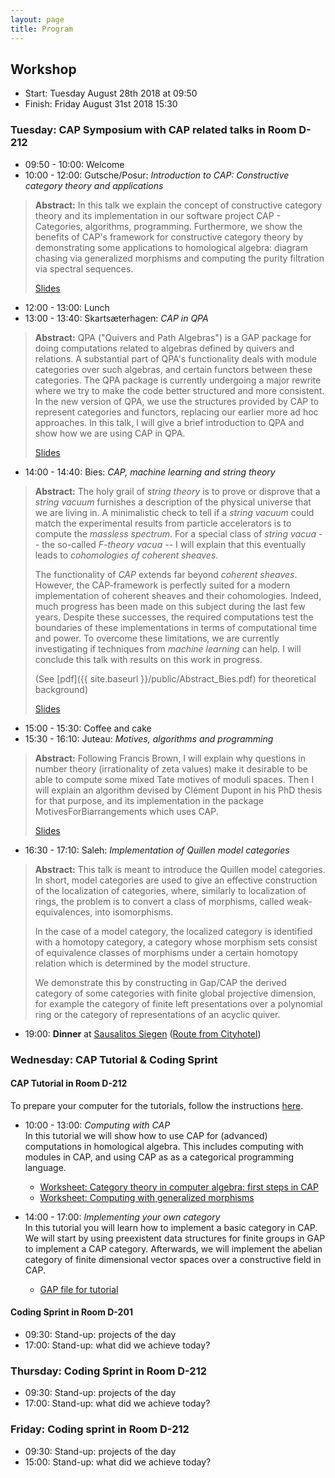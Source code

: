 ```yaml
---
layout: page
title: Program
---
```



## Workshop
* Start: Tuesday August 28th 2018 at 09:50
* Finish: Friday August 31st 2018 15:30

### Tuesday: CAP Symposium with CAP related talks in Room D-212

* 09:50 - 10:00: Welcome
* 10:00 - 12:00: Gutsche/Posur: *Introduction to CAP: Constructive category theory and applications*<br/>
> **Abstract:** In this talk we explain the concept of constructive category theory
> and its implementation in our software project
> CAP - Categories, algorithms, programming.
> Furthermore, we show the benefits of CAP's framework
> for constructive category theory
> by demonstrating
> some applications to homological algebra:
> diagram chasing via generalized morphisms
> and computing the purity filtration via spectral sequences.
>
> [Slides](/materials/talk/slides.pdf)
* 12:00 - 13:00: Lunch
* 13:00 - 13:40: Skartsæterhagen: *CAP in QPA*
> **Abstract:** QPA ("Quivers and Path Algebras") is a GAP package for doing
> computations related to algebras defined by quivers and relations.  A
> substantial part of QPA's functionality deals with module categories
> over such algebras, and certain functors between these categories.
> The QPA package is currently undergoing a major rewrite where we try
> to make the code better structured and more consistent.  In the new
> version of QPA, we use the structures provided by CAP to represent
> categories and functors, replacing our earlier more ad hoc approaches.
> In this talk, I will give a brief introduction to QPA and show how we
> are using CAP in QPA. 
>
> [Slides](/materials/cap-in-qpa.pdf)
* 14:00 - 14:40: Bies: *CAP, machine learning and string theory*
> **Abstract:** The holy grail of *string theory* is to prove or disprove that a *string vacuum* furnishes a description of the
> physical universe that we are living in. A minimalistic check to tell if a *string vacuum* could match the
> experimental results from particle accelerators is to compute the *massless spectrum*. For a special class
> of *string vacua* -- the so-called *F-theory vacua* -- I will explain that this eventually leads to *cohomologies of coherent sheaves*.
> 
> The functionality of *CAP* extends far beyond *coherent sheaves*. However, the CAP-framework is perfectly suited
> for a modern implementation of coherent sheaves and their cohomologies.
> Indeed, much progress has been made on this subject during the last few years.
> Despite these successes, the required computations test the boundaries of these implementations
> in terms of computational time and power. To overcome these limitations, we are currently
> investigating if techniques from *machine learning* can help. I will conclude this talk with results on this work in progress.
> 
> (See [pdf]({{ site.baseurl }}/public/Abstract_Bies.pdf) for theoretical background)
>
> [Slides](/materials/talk_bies.pdf)
* 15:00 - 15:30: Coffee and cake
* 15:30 - 16:10: Juteau: *Motives, algorithms and programming*
> **Abstract:** Following Francis Brown, I will explain why questions in number theory
> (irrationality of zeta values) make it desirable to be able to compute some mixed Tate
> motives of moduli spaces. Then I will explain an algorithm devised by Clément Dupont
> in his PhD thesis for that purpose, and its implementation in the package MotivesForBiarrangements which uses CAP.
>
> [Slides](/materials/periods-siegen.pdf)
* 16:30 - 17:10: Saleh: *Implementation of Quillen model categories*
> **Abstract:** This talk is meant to introduce the Quillen model
> categories. In short, model categories are used to give an effective
> construction of the localization of categories, where, similarly to localization of rings,
> the problem is to convert a class of morphisms, called weak-equivalences, into isomorphisms.
> 
> In the case of a model category, the localized category is identified with a homotopy category, a category
> whose morphism sets consist of equivalence classes of morphisms under a certain
> homotopy relation which is determined by the model structure.
> 
> We demonstrate this by constructing in Gap/CAP the derived category of some categories with finite global projective dimension,
> for example the category of finite left presentations over a polynomial ring or the category of representations of an acyclic
> quiver.

* 19:00: **Dinner** at [Sausalitos Siegen](https://www.sausalitos.de/mein-sausalitos/siegen/) ([Route from Cityhotel](https://www.google.de/maps/dir/Cityhotel+Siegen,+Koblenzer+Stra%C3%9Fe,+Siegen/SAUSALITOS,+Hindenburgstra%C3%9Fe,+Siegen/@50.8725263,8.010923,16z/data=!3m1!4b1!4m14!4m13!1m5!1m1!1s0x47bc1cf3659f9a71:0x198a80371a54e03a!2m2!1d8.012079!2d50.868547!1m5!1m1!1s0x47bc1c9312589cc9:0x517211a9b31c3fae!2m2!1d8.0192218!2d50.8765058!3e2))

### Wednesday: CAP Tutorial & Coding Sprint

#### CAP Tutorial in Room D-212

To prepare your computer for the tutorials, follow the instructions [here]({{site.baseurl}}/preparation).

* 10:00 - 13:00: *Computing with CAP*<br/>
In this tutorial we will show how to use CAP for (advanced) computations in homological algebra.
This includes computing with modules in CAP, and using CAP as as a categorical programming language.
  * [Worksheet: Category theory in computer algebra: first steps in CAP](https://github.com/homalg-project/capdays-2018/blob/gh-pages/materials/Abelian%20Categories.ipynb)
  * [Worksheet: Computing with generalized morphisms](https://github.com/homalg-project/capdays-2018/blob/gh-pages/materials/Generalized%20morphisms.ipynb)

* 14:00 - 17:00: *Implementing your own category*<br/>
In this tutorial you will learn how to implement a basic category in CAP.
We will start by using preexistent data structures for finite groups in GAP to implement a CAP category.
Afterwards, we will implement the abelian category of finite dimensional vector spaces over a constructive field
in CAP.
  * [GAP file for tutorial](/materials/session01/HandsOnExercise.gi)

#### Coding Sprint in Room D-201

* 09:30: Stand-up: projects of the day
* 17:00: Stand-up: what did we achieve today?

### Thursday: Coding Sprint in Room D-212

* 09:30: Stand-up: projects of the day
* 17:00: Stand-up: what did we achieve today?

### Friday: Coding sprint in Room D-212

* 09:30: Stand-up: projects of the day
* 15:00: Stand-up: what did we achieve today?
